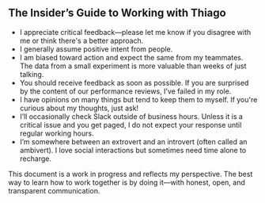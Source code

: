 ## The Insider’s Guide to Working with Thiago

* I appreciate critical feedback—please let me know if you disagree with me or think there's a better approach. 
* I generally assume positive intent from people.
* I am biased toward action and expect the same from my teammates. The data from a small experiment is more valuable than weeks of just talking.
* You should receive feedback as soon as possible. If you are surprised by the content of our performance reviews, I’ve failed in my role.
* I have opinions on many things but tend to keep them to myself. If you're curious about my thoughts, just ask!
* I’ll occasionally check Slack outside of business hours. Unless it is a critical issue and you get paged, I do not expect your response until regular working hours.
* I’m somewhere between an extrovert and an introvert (often called an ambivert). I love social interactions but sometimes need time alone to recharge. 

This document is a work in progress and reflects my perspective. The best way to learn how to work together is by doing it—with honest, open, and transparent communication.
